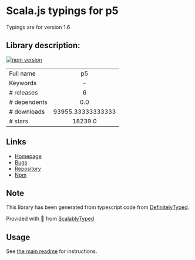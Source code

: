 
# Scala.js typings for p5

Typings are for version 1.6

## Library description:
[![npm version](https://badge.fury.io/js/p5.svg)](https://www.npmjs.com/package/p5)

|                    |                 |
| ------------------ | :-------------: |
| Full name          | p5 |
| Keywords           | - |
| # releases         | 6 |
| # dependents       | 0.0 |
| # downloads        | 93955.33333333333 |
| # stars            | 18239.0 |

## Links
- [Homepage](https://github.com/processing/p5.js#readme)
- [Bugs](https://github.com/processing/p5.js/issues)
- [Repository](https://github.com/processing/p5.js)
- [Npm](https://www.npmjs.com/package/p5)
    


## Note
This library has been generated from typescript code from [DefinitelyTyped](https://definitelytyped.org).

Provided with :purple_heart: from [ScalablyTyped](https://github.com/oyvindberg/ScalablyTyped)

## Usage
See [the main readme](../../readme.md) for instructions.


